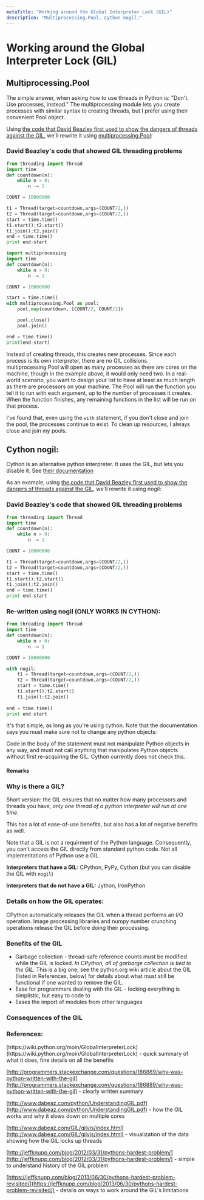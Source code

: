 ```yaml
---
metaTitle: "Working around the Global Interpreter Lock (GIL)"
description: "Multiprocessing.Pool, Cython nogil:"
---
```


# Working around the Global Interpreter Lock (GIL)



## Multiprocessing.Pool


The simple answer, when asking how to use threads in Python is: "Don't.  Use processes, instead."  The multiprocessing module lets you create processes with similar syntax to creating threads, but I prefer using their convenient Pool object.

Using [the code that David Beazley first used to show the dangers of threads against the GIL](http://www.dabeaz.com/GIL/gilvis/measure2.py), we'll rewrite it using [multiprocessing.Pool](https://docs.python.org/3/library/multiprocessing.html#using-a-pool-of-workers):

### David Beazley's code that showed GIL threading problems

```py
from threading import Thread
import time
def countdown(n):
    while n > 0:
        n -= 1

COUNT = 10000000

t1 = Thread(target=countdown,args=(COUNT/2,))
t2 = Thread(target=countdown,args=(COUNT/2,))
start = time.time()
t1.start();t2.start()
t1.join();t2.join()
end = time.time()
print end-start

```

```py
import multiprocessing
import time
def countdown(n):
    while n > 0:
        n -= 1

COUNT = 10000000

start = time.time()
with multiprocessing.Pool as pool:
    pool.map(countdown, [COUNT/2, COUNT/2])

    pool.close()
    pool.join()

end = time.time()
print(end-start)

```

Instead of creating threads, this creates new processes.  Since each process is its own interpreter, there are no GIL collisions.  multiprocessing.Pool will open as many processes as there are cores on the machine, though in the example above, it would only need two.  In a real-world scenario, you want to design your list to have at least as much length as there are processors on your machine.  The Pool will run the function you tell it to run with each argument, up to the number of processes it creates.  When the function finishes, any remaining functions in the list will be run on that process.

I've found that, even using the `with` statement, if you don't close and join the pool, the processes continue to exist.  To clean up resources, I always close and join my pools.



## Cython nogil:


Cython is an alternative python interpreter.  It uses the GIL, but lets you disable it.  See [their documentation](http://docs.cython.org/en/latest/src/userguide/external_C_code.html?highlight=nogil.html#acquiring-and-releasing-the-gil)

As an example, using [the code that David Beazley first used to show the dangers of threads against the GIL](http://www.dabeaz.com/GIL/gilvis/measure2.py), we'll rewrite it using nogil:

### David Beazley's code that showed GIL threading problems

```py
from threading import Thread
import time
def countdown(n):
    while n > 0:
        n -= 1

COUNT = 10000000

t1 = Thread(target=countdown,args=(COUNT/2,))
t2 = Thread(target=countdown,args=(COUNT/2,))
start = time.time()
t1.start();t2.start()
t1.join();t2.join()
end = time.time()
print end-start

```

### Re-written using nogil (ONLY WORKS IN CYTHON):

```py
from threading import Thread
import time
def countdown(n):
    while n > 0:
        n -= 1

COUNT = 10000000

with nogil:
    t1 = Thread(target=countdown,args=(COUNT/2,))
    t2 = Thread(target=countdown,args=(COUNT/2,))
    start = time.time()
    t1.start();t2.start()
    t1.join();t2.join()
    
end = time.time()
print end-start

```

It's that simple, as long as you're using cython.  Note that the documentation says you must make sure not to change any python objects:

> 
<p>Code in the body of the statement must not manipulate Python objects
in any way, and must not call anything that manipulates Python objects
without first re-acquiring the GIL. Cython currently does not check
this.</p>




#### Remarks


### Why is there a GIL?

Short version: the GIL ensures that no matter how many processors and threads you have, *only one thread of a python interpreter will run at one time.*

This has a lot of ease-of-use benefits, but also has a lot of negative benefits as well.

Note that a GIL is not a requirment of the Python language.  Consequently, you can't access the GIL directly from standard python code.  Not all implementations of Python use a GIL.

**Interpreters that have a GIL:** CPython, PyPy, Cython (but you can disable the GIL with `nogil`)

**Interpreters that do not have a GIL:** Jython, IronPython

### Details on how the GIL operates:


<p>CPython automatically releases the GIL when a thread performs an I/O operation.  Image processing libraries and numpy number crunching operations release the GIL before doing their processing.

### Benefits of the GIL

- Garbage collection - thread-safe reference counts must be modified while the GIL is locked.  *In CPython, all of garbarge collection is tied to the GIL.*  This is a big one; see the python.org wiki article about the GIL (listed in References, below) for details about what must still be functional if one wanted to remove the GIL.
- Ease for programmers dealing with the GIL - locking everything is simplistic, but easy to code to
- Eases the import of modules from other languages

### Consequences of the GIL


<a class="remarks-subsection-anchor" name="remarks-references:-4"></a>
<h3>References:</h3>
<p>[https://wiki.python.org/moin/GlobalInterpreterLock](https://wiki.python.org/moin/GlobalInterpreterLock) - quick summary of what it does, fine details on all the benefits

[http://programmers.stackexchange.com/questions/186889/why-was-python-written-with-the-gil](http://programmers.stackexchange.com/questions/186889/why-was-python-written-with-the-gil) - clearly written summary

[http://www.dabeaz.com/python/UnderstandingGIL.pdf](http://www.dabeaz.com/python/UnderstandingGIL.pdf) - how the GIL works and why it slows down on multiple cores

[http://www.dabeaz.com/GIL/gilvis/index.html](http://www.dabeaz.com/GIL/gilvis/index.html) - visualization of the data showing how the GIL locks up threads

[http://jeffknupp.com/blog/2012/03/31/pythons-hardest-problem/](http://jeffknupp.com/blog/2012/03/31/pythons-hardest-problem/) - simple to understand history of the  GIL problem

[https://jeffknupp.com/blog/2013/06/30/pythons-hardest-problem-revisited/](https://jeffknupp.com/blog/2013/06/30/pythons-hardest-problem-revisited/) - details on ways to work around the GIL's limitations


